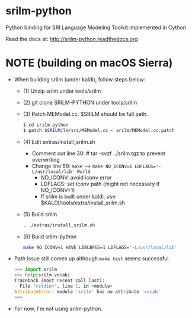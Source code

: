 # srilm-python
Python binding for SRI Language Modeling Toolkit implemented in Cython

Read the docs at: http://srilm-python.readthedocs.org

# NOTE (building on macOS Sierra)
- When building srilm (under kaldi), follow steps below:
  - (1) Unzip srilm under tools/srilm
  - (2) git clone SRILM-PYTHON under tools/srilm
  - (3) Patch MEModel.cc. $SRILM should be full path.
  
    ```bash
    $ cd srilm-python
    $ patch $SRILM/lm/src/MEModel.cc < srilm/MEModel.cc.patch
    ```
    
  - (4) Edit extras/install_srilm.sh
    - Comment out line 30: # tar -xvzf ../srilm.tgz to prevent overwriting
    - Change line 59: `make` --> `make NO_ICONV=1 LDFLAGS='-L/usr/local/lib' World`
      - NO_ICONV: avoid iconv error
      - LDFLAGS: set iconv path (might not necessary if NO_ICONV=1)
      - If srilm is built under kaldi, use $KALDI/tools/extra/install_srilm.sh
      
  - (5) Build srilm
  
    ```bash
    . ./extras/install_srilm.sh
    ```
    
  - (6) Build srilm-python
  
    ```bash
    make NO_ICONV=1 HAVE_LIBLBFGS=1 LDFLAGS='-L/usr/local/lib'
    ```
    
- Path issue still comes up although `make test` seems successful.

  ```python
  >>> import srilm
  >>> help(srilm.vocab)
  Traceback (most recent call last):
    File "<stdin>", line 1, in <module>
  AttributeError: module 'srilm' has no attribute 'vocab'
  >>>
  ```

- For now, I'm not using srilm-python.
    
    
